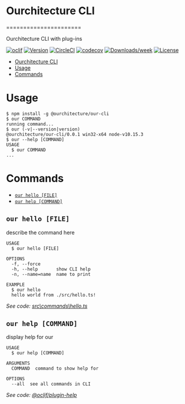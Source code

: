# Ourchitecture CLI
======================

Ourchitecture CLI with plug-ins

[![oclif](https://img.shields.io/badge/cli-oclif-brightgreen.svg)](https://oclif.io)
[![Version](https://img.shields.io/npm/v/@ourchitecture/our-cli.svg)](https://npmjs.org/package/@ourchitecture/our-cli)
[![CircleCI](https://circleci.com/gh/ourchitecture/our-cli.svg?style=svg)](https://circleci.com/gh/ourchitecture/our-cli)
[![codecov](https://codecov.io/gh/ourchitecture/our-cli/branch/master/graph/badge.svg)](https://codecov.io/gh/ourchitecture/our-cli)
[![Downloads/week](https://img.shields.io/npm/dw/@ourchitecture/our-cli.svg)](https://npmjs.org/package/@ourchitecture/our-cli)
[![License](https://img.shields.io/npm/l/@ourchitecture/our-cli.svg)](https://github.com/ourchitecture/our-cli/blob/master/package.json)

<!-- toc -->
* [Ourchitecture CLI](#ourchitecture-cli)
* [Usage](#usage)
* [Commands](#commands)
<!-- tocstop -->
# Usage
<!-- usage -->
```sh-session
$ npm install -g @ourchitecture/our-cli
$ our COMMAND
running command...
$ our (-v|--version|version)
@ourchitecture/our-cli/0.0.1 win32-x64 node-v10.15.3
$ our --help [COMMAND]
USAGE
  $ our COMMAND
...
```
<!-- usagestop -->
# Commands
<!-- commands -->
* [`our hello [FILE]`](#our-hello-file)
* [`our help [COMMAND]`](#our-help-command)

## `our hello [FILE]`

describe the command here

```
USAGE
  $ our hello [FILE]

OPTIONS
  -f, --force
  -h, --help       show CLI help
  -n, --name=name  name to print

EXAMPLE
  $ our hello
  hello world from ./src/hello.ts!
```

_See code: [src\commands\hello.ts](https://github.com/ourchitecture/our-cli/blob/v0.0.1/src\commands\hello.ts)_

## `our help [COMMAND]`

display help for our

```
USAGE
  $ our help [COMMAND]

ARGUMENTS
  COMMAND  command to show help for

OPTIONS
  --all  see all commands in CLI
```

_See code: [@oclif/plugin-help](https://github.com/oclif/plugin-help/blob/v2.1.4/src\commands\help.ts)_
<!-- commandsstop -->

